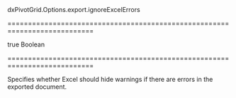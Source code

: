 <!--id-->dxPivotGrid.Options.export.ignoreExcelErrors<!--/id-->
===========================================================================
<!--default-->true<!--/default-->
<!--type-->Boolean<!--/type-->
===========================================================================

<!--shortDescription-->
Specifies whether Excel should hide warnings if there are errors in the exported document.
<!--/shortDescription-->

<!--fullDescription-->

<!--/fullDescription-->